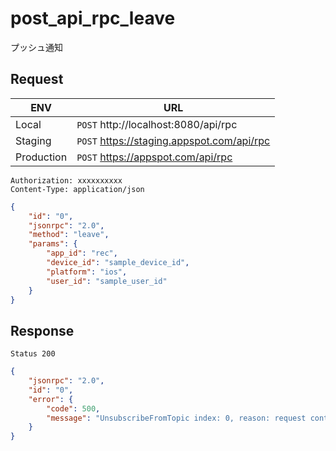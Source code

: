 # post_api_rpc_leave

プッシュ通知

## Request

|ENV|URL|
|---|---|
|Local|`POST` http://localhost:8080/api/rpc|
|Staging|`POST` https://staging.appspot.com/api/rpc|
|Production|`POST` https://appspot.com/api/rpc|

```
Authorization: xxxxxxxxxx
Content-Type: application/json
```
```json
{
    "id": "0",
    "jsonrpc": "2.0",
    "method": "leave",
    "params": {
        "app_id": "rec",
        "device_id": "sample_device_id",
        "platform": "ios",
        "user_id": "sample_user_id"
    }
}
```

## Response

```
Status 200
```
```json
{
    "jsonrpc": "2.0",
    "id": "0",
    "error": {
        "code": 500,
        "message": "UnsubscribeFromTopic index: 0, reason: request contains an invalid argument; code: invalid-argument"
    }
}
```


